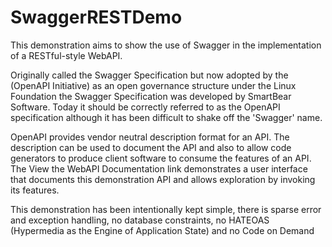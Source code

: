 # SwaggerRESTDemo
This demonstration aims to show the use of Swagger in the implementation of a RESTful-style WebAPI.

Originally called the Swagger Specification but now adopted by the (OpenAPI Initiative) as an open governance structure under the Linux Foundation the Swagger Specification was developed by SmartBear Software. Today it should be correctly referred to as the OpenAPI specification although it has been difficult to shake off the 'Swagger' name.

OpenAPI provides vendor neutral description format for an API. The description can be used to document the API and also to allow code generators to produce client software to consume the features of an API. The View the WebAPI Documentation link demonstrates a user interface that documents this demonstration API and allows exploration by invoking its features.

This demonstration has been intentionally kept simple, there is sparse error and exception handling, no database constraints, no HATEOAS (Hypermedia as the Engine of Application State) and no Code on Demand
